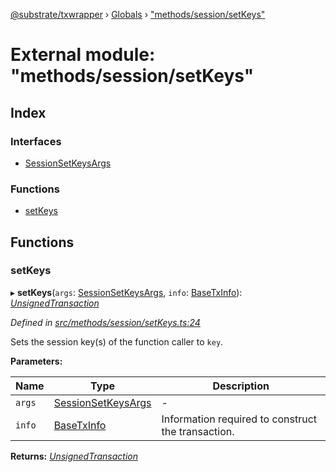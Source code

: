 [@substrate/txwrapper](../README.md) › [Globals](../globals.md) › ["methods/session/setKeys"](_methods_session_setkeys_.md)

# External module: "methods/session/setKeys"

## Index

### Interfaces

* [SessionSetKeysArgs](../interfaces/_methods_session_setkeys_.sessionsetkeysargs.md)

### Functions

* [setKeys](_methods_session_setkeys_.md#setkeys)

## Functions

###  setKeys

▸ **setKeys**(`args`: [SessionSetKeysArgs](../interfaces/_methods_session_setkeys_.sessionsetkeysargs.md), `info`: [BaseTxInfo](../interfaces/_util_types_.basetxinfo.md)): *[UnsignedTransaction](../interfaces/_util_types_.unsignedtransaction.md)*

*Defined in [src/methods/session/setKeys.ts:24](https://github.com/paritytech/txwrapper/blob/32e6680/src/methods/session/setKeys.ts#L24)*

Sets the session key(s) of the function caller to `key`.

**Parameters:**

Name | Type | Description |
------ | ------ | ------ |
`args` | [SessionSetKeysArgs](../interfaces/_methods_session_setkeys_.sessionsetkeysargs.md) | - |
`info` | [BaseTxInfo](../interfaces/_util_types_.basetxinfo.md) | Information required to construct the transaction.  |

**Returns:** *[UnsignedTransaction](../interfaces/_util_types_.unsignedtransaction.md)*
